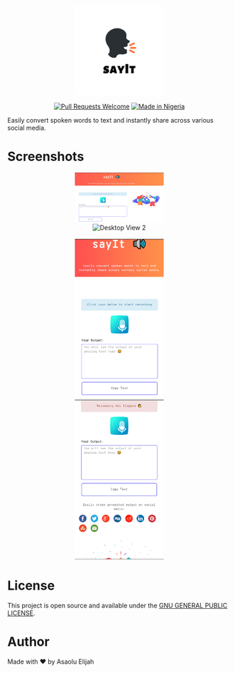 <div align="center">
  <img src="https://github.com/asaoluelijah/say-it/blob/master/img/logo.png?raw=true" width="200" alt="Say It">

[![Pull Requests Welcome](https://img.shields.io/badge/PRs-welcome-red.svg?style=flat)](http://makeapullrequest.com)
[![Made in Nigeria](https://img.shields.io/badge/made%20in-nigeria-008751.svg?style=flat-square)](https://github.com/acekyd/made-in-nigeria)
</div>

Easily convert spoken words to text and instantly share across various social media.

# Screenshots
<p>
  <center>
  <img src="https://github.com/asaoluelijah/say-it/blob/master/img/screenshots/desktop.png?raw=true" width="200" alt="Desktop View 1">
    <br/>
    <img src="https://github.com/asaoluelijah/say-it/blob/master/img/screenshots/desktop-2.png?raw=true" width="200" alt="Desktop View 2">
  </center>
  <br/>
  <center>
    <img src="https://github.com/asaoluelijah/say-it/blob/master/img/screenshots/mobile.png?raw=true" width="200" alt="Desktop View 2">
    <br/>
    <img src="https://github.com/asaoluelijah/say-it/blob/master/img/screenshots/mobile-2.png?raw=true" width="200" alt="Desktop View 2">
  </center>
</p>


# License

This project is open source and available under the [GNU GENERAL PUBLIC LICENSE](https://github.com/asaoluelijah/say-it/blob/master/LICENSE).

# Author

Made with ❤ by Asaolu Elijah
